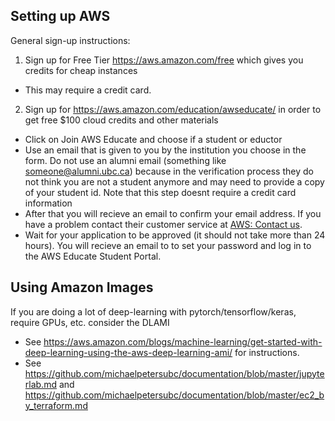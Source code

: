 ## Setting up AWS
General sign-up instructions:
1. Sign up for Free Tier https://aws.amazon.com/free  which gives you credits for cheap instances
  - This may require a credit card.
2. Sign up for https://aws.amazon.com/education/awseducate/ in order to get free $100 cloud credits and other materials
  - Click on Join AWS Educate and choose if a student or eductor
  - Use an email that is given to you by the institution you choose in the form. Do not use an alumni email (something like someone@alumni.ubc.ca) because in the verification process they do not think you are not a student anymore and may need to provide a copy of your student id.  Note that this step doesnt require a credit card information
  -  After that you will recieve an email to confirm your email address.  If you have a problem contact their customer service at [AWS: Contact us](https://aws.amazon.com/education/awseducate/contact-us/).
  - Wait for your application to be approved (it should not take more than 24 hours). You will recieve an email to to set your password and log in to the AWS Educate Student Portal.

## Using Amazon Images

If you are doing a lot of deep-learning with pytorch/tensorflow/keras, require GPUs, etc. consider the DLAMI
- See https://aws.amazon.com/blogs/machine-learning/get-started-with-deep-learning-using-the-aws-deep-learning-ami/ for instructions.
- See https://github.com/michaelpetersubc/documentation/blob/master/jupyterlab.md and https://github.com/michaelpetersubc/documentation/blob/master/ec2_by_terraform.md
